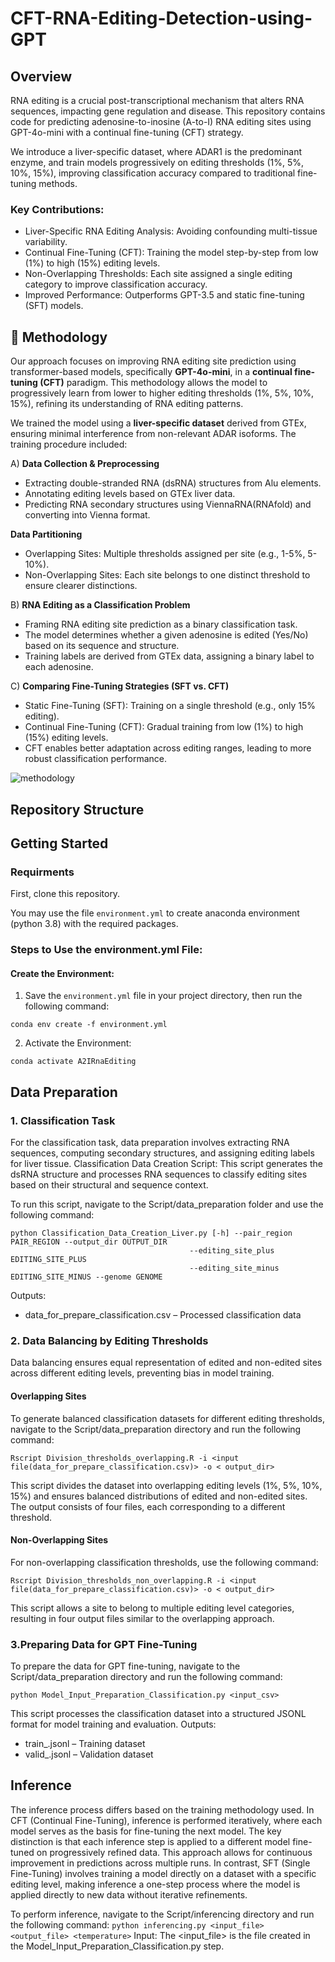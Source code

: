 # CFT-RNA-Editing-Detection-using-GPT

## Overview
RNA editing is a crucial post-transcriptional mechanism that alters RNA sequences, impacting gene regulation and disease. This repository contains code for predicting adenosine-to-inosine (A-to-I) RNA editing sites using GPT-4o-mini with a continual fine-tuning (CFT) strategy.

We introduce a liver-specific dataset, where ADAR1 is the predominant enzyme, and train models progressively on editing thresholds (1%, 5%, 10%, 15%), improving classification accuracy compared to traditional fine-tuning methods.

### Key Contributions:
   - Liver-Specific RNA Editing Analysis: Avoiding confounding multi-tissue variability.
   - Continual Fine-Tuning (CFT): Training the model step-by-step from low (1%) to high (15%) editing levels.
   - Non-Overlapping Thresholds: Each site assigned a single editing category to improve classification accuracy.
   - Improved Performance: Outperforms GPT-3.5 and static fine-tuning (SFT) models.

## 🧬 Methodology
Our approach focuses on improving RNA editing site prediction using transformer-based models, specifically **GPT-4o-mini**, in a **continual fine-tuning (CFT)** paradigm. This methodology allows the model to progressively learn from lower to higher editing thresholds (1%, 5%, 10%, 15%), refining its understanding of RNA editing patterns.

We trained the model using a **liver-specific dataset** derived from GTEx, ensuring minimal interference from non-relevant ADAR isoforms. The training procedure included:

A) **Data Collection & Preprocessing**
   - Extracting double-stranded RNA (dsRNA) structures from Alu elements.
   - Annotating editing levels based on GTEx liver data.
   - Predicting RNA secondary structures using ViennaRNA(RNAfold) and converting into Vienna format.

   **Data Partitioning**
   - Overlapping Sites: Multiple thresholds assigned per site (e.g., 1-5%, 5-10%).
   - Non-Overlapping Sites: Each site belongs to one distinct threshold to ensure clearer distinctions.

B) **RNA Editing as a Classification Problem**

   - Framing RNA editing site prediction as a binary classification task.
   - The model determines whether a given adenosine is edited (Yes/No) based on its sequence and structure.
   - Training labels are derived from GTEx data, assigning a binary label to each adenosine.

C) **Comparing Fine-Tuning Strategies (SFT vs. CFT)**

   - Static Fine-Tuning (SFT): Training on a single threshold (e.g., only 15% editing).
   - Continual Fine-Tuning (CFT): Gradual training from low (1%) to high (15%) editing levels.
   - CFT enables better adaptation across editing ranges, leading to more robust classification performance.
     
![methodology](Figure/methodology/methodology.png)

## Repository Structure

   
## Getting Started
### Requirments

First, clone this repository. 

You may use the file  `environment.yml` to create anaconda environment (python 3.8) with the required packages.

### Steps to Use the environment.yml File:
#### Create the Environment:
1. Save the `environment.yml` file in your project directory, then run the following command:
   
```
conda env create -f environment.yml
```

2. Activate the Environment:
   
```
conda activate A2IRnaEditing
```

## Data Preparation

### 1. Classification Task

For the classification task, data preparation involves extracting RNA sequences, computing secondary structures, and assigning editing labels for liver tissue.
Classification Data Creation Script: This script generates the dsRNA structure and processes RNA sequences to classify editing sites based on their structural and sequence context.

To run this script, navigate to the Script/data_preparation folder and use the following command:

```
python Classification_Data_Creation_Liver.py [-h] --pair_region PAIR_REGION --output_dir OUTPUT_DIR
                                        --editing_site_plus EDITING_SITE_PLUS
                                        --editing_site_minus EDITING_SITE_MINUS --genome GENOME
```
Outputs:
   - data_for_prepare_classification.csv – Processed classification data

### 2. Data Balancing by Editing Thresholds

Data balancing ensures equal representation of edited and non-edited sites across different editing levels, preventing bias in model training.

#### Overlapping Sites

To generate balanced classification datasets for different editing thresholds, navigate to the Script/data_preparation directory and run the following command:
```
Rscript Division_thresholds_overlapping.R -i <input file(data_for_prepare_classification.csv)> -o < output_dir>
```
This script divides the dataset into overlapping editing levels (1%, 5%, 10%, 15%) and ensures balanced distributions of edited and non-edited sites. The output consists of four files, each corresponding to a different threshold.

#### Non-Overlapping Sites

For non-overlapping classification thresholds, use the following command:
```
Rscript Division_thresholds_non_overlapping.R -i <input file(data_for_prepare_classification.csv)> -o < output_dir>
```
This script allows a site to belong to multiple editing level categories, resulting in four output files similar to the overlapping approach.

### 3.Preparing Data for GPT Fine-Tuning

To prepare the data for GPT fine-tuning, navigate to the Script/data_preparation directory and run the following command:
```
python Model_Input_Preparation_Classification.py <input_csv>
```
This script processes the classification dataset into a structured JSONL format for model training and evaluation.
Outputs:
   - train_<timestamp>.jsonl – Training dataset
   - valid_<timestamp>.jsonl – Validation dataset



## Inference

The inference process differs based on the training methodology used. In CFT (Continual Fine-Tuning), inference is performed iteratively, where each model serves as the basis for fine-tuning the next model. The key distinction is that each inference step is applied to a different model fine-tuned on progressively refined data. This approach allows for continuous improvement in predictions across multiple runs. In contrast, SFT (Single Fine-Tuning) involves training a model directly on a dataset with a specific editing level, making inference a one-step process where the model is applied directly to new data without iterative refinements.

To perform inference, navigate to the Script/inferencing directory and run the following command:
``` python inferencing.py <input_file> <output_file> <temperature> ```
Input: The <input_file> is the file created in the Model_Input_Preparation_Classification.py step.




